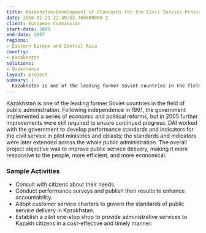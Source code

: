 ```yaml
---
title: Kazakhstan—Development of Standards for the Civil Service Provision (KCSP)
date: 2016-01-21 22:40:52.765000000 Z
client: European Commission
start-date: 2005
end-date: 2007
regions:
- Eastern Europe and Central Asia
country:
- Kazakhstan
solutions:
- Governance
layout: project
summary: |
  Kazakhstan is one of the leading former Soviet countries in the field of public administration. Following independence in 1991, the government implemented a series of economic and political reforms, but in 2005 further improvements were still required to ensure continued progress.
---
```

Kazakhstan is one of the leading former Soviet countries in the field of public administration. Following independence in 1991, the government implemented a series of economic and political reforms, but in 2005 further improvements were still required to ensure continued progress. DAI worked with the government to develop performance standards and indicators for the civil service in pilot ministries and oblasts; the standards and indicators were later extended across the whole public administration. The overall project objective was to improve public service delivery, making it more responsive to the people, more efficient, and more economical.

###  Sample Activities

* Consult with citizens about their needs.
* Conduct performance surveys and publish their results to enhance accountability.
* Adopt customer service charters to govern the standards of public service delivery in Kazakhstan.
* Establish a pilot one-stop shop to provide administrative services to Kazakh citizens in a cost-effective and timely manner.
